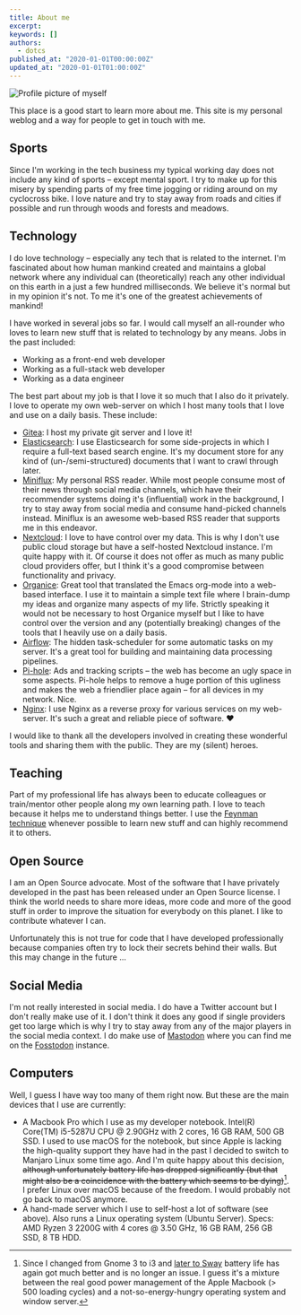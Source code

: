 ```yaml
---
title: About me
excerpt: 
keywords: []
authors:
  - dotcs
published_at: "2020-01-01T00:00:00Z"
updated_at: "2020-01-01T01:00:00Z"
---
```


<!-- ![Profile picture of myself](/about/dotcs-profile.png) -->
<img src="/about/dotcs-profile.png" alt="Profile picture of myself" class="rounded-full max-w-xs mx-auto mb-8" />

This place is a good start to learn more about me.
This site is my personal weblog and a way for people to get in touch with me.

## Sports 

Since I'm working in the tech business my typical working day does not include any kind of sports – except mental sport.
I try to make up for this misery by spending parts of my free time jogging or riding around on my cyclocross bike.
I love nature and try to stay away from roads and cities if possible and run through woods and forests and meadows.

## Technology

I do love technology – especially any tech that is related to the internet.
I'm fascinated about how human mankind created and maintains a global network where any individual can (theoretically) reach any other individual on this earth in a just a few hundred milliseconds.
We believe it's normal but in my opinion it's not.
To me it's one of the greatest achievements of mankind!

I have worked in several jobs so far.
I would call myself an all-rounder who loves to learn new stuff that is related to technology by any means.
Jobs in the past included:

- Working as a front-end web developer
- Working as a full-stack web developer
- Working as a data engineer

The best part about my job is that I love it so much that I also do it privately.
I love to operate my own web-server on which I host many tools that I love and use on a daily basis.
These include:

- [Gitea][gitea]: I host my private git server and I love it!
- [Elasticsearch][elasticsearch]: I use Elasticsearch for some side-projects in which I require a full-text based search engine.
  It's my document store for any kind of (un-/semi-structured) documents that I want to crawl through later.
- [Miniflux][miniflux]: My personal RSS reader.
  While most people consume most of their news through social media channels, which have their recommender systems doing it's (influential) work in the background, I try to stay away from social media and consume hand-picked channels instead.
  Miniflux is an awesome web-based RSS reader that supports me in this endeavor.
- [Nextcloud][nextcloud]: I love to have control over my data.
  This is why I don't use public cloud storage but have a self-hosted Nextcloud instance.
  I'm quite happy with it.
  Of course it does not offer as much as many public cloud providers offer, but I think it's a good compromise between functionality and privacy.
- [Organice][organice]: Great tool that translated the Emacs org-mode into a web-based interface.
  I use it to maintain a simple text file where I brain-dump my ideas and organize many aspects of my life.
  Strictly speaking it would not be necessary to host Organice myself but I like to have control over the version and any (potentially breaking) changes of the tools that I heavily use on a daily basis.
- [Airflow][airflow]: The hidden task-scheduler for some automatic tasks on my server.
  It's a great tool for building and maintaining data processing pipelines.
- [Pi-hole][pihole]: Ads and tracking scripts – the web has become an ugly space in some aspects.
  Pi-hole helps to remove a huge portion of this ugliness and makes the web a friendlier place again – for all devices in my network.
  Nice. 
- [Nginx][nginx]: I use Nginx as a reverse proxy for various services on my web-server.
  It's such a great and reliable piece of software. ♥

I would like to thank all the developers involved in creating these wonderful tools and sharing them with the public.
They are my (silent) heroes.

## Teaching

Part of my professional life has always been to educate colleagues or train/mentor other people along my own learning path.
I love to teach because it helps me to understand things better.
I use the [Feynman technique][feynman-technique] whenever possible to learn new stuff and can highly recommend it to others.

## Open Source

I am an Open Source advocate.
Most of the software that I have privately developed in the past has been released under an Open Source license.
I think the world needs to share more ideas, more code and more of the good stuff in order to improve the situation for everybody on this planet.
I like to contribute whatever I can.

Unfortunately this is not true for code that I have developed professionally because companies often try to lock their secrets behind their walls.
But this may change in the future ...

## Social Media

I'm not really interested in social media.
I do have a Twitter account but I don't really make use of it.
I don't think it does any good if single providers get too large which is why I try to stay away from any of the major players in the social media context.
I do make use of [Mastodon][mastodon] where you can find me on the [Fosstodon][fosstodon] instance.

## Computers

Well, I guess I have way too many of them right now. But these are the main devices that I use are currently:

- A Macbook Pro which I use as my developer notebook.
  Intel(R) Core(TM) i5-5287U CPU @ 2.90GHz with 2 cores, 16 GB RAM, 500 GB SSD.
  I used to use macOS for the notebook, but since Apple is lacking the high-quality support they have had in the past I decided to switch to Manjaro Linux some time ago.
  And I'm quite happy about this decision, ~~although unfortunately battery life has dropped significantly (but that might also be a coincidence with the battery which seems to be dying)~~[^1].
  I prefer Linux over macOS because of the freedom.
  I would probably not go back to macOS anymore.
- A hand-made server which I use to self-host a lot of software (see above).
  Also runs a Linux operating system (Ubuntu Server).
  Specs: AMD Ryzen 3 2200G with 4 cores @ 3.50 GHz, 16 GB RAM, 256 GB SSD, 8 TB HDD.

[^1]: Since I changed from Gnome 3 to i3 and [later to Sway](/posts/migrate-from-i3-to-sway) battery life has again got much better and is no longer an issue.
  I guess it's a mixture between the real good power management of the Apple Macbook (> 500 loading cycles) and a not-so-energy-hungry operating system and window server.

[gitea]: https://gitea.io/
[elasticsearch]: https://www.elastic.co/
[miniflux]: https://miniflux.app/
[nextcloud]: https://nextcloud.com/
[organice]: https://organice.200ok.ch/
[airflow]: https://airflow.apache.org/
[pihole]: https://pi-hole.net/
[nginx]: https://www.nginx.com/
[feynman-technique]: https://fs.blog/2012/04/feynman-technique/
[mastodon]: https://joinmastodon.org/
[me-on-mastrodon]: https://fosstodon.org/@dotcs
[fosstodon]: https://fosstodon.org/

